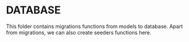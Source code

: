 # DATABASE

This folder contains migrations functions from models to database. Apart from migrations, we can also create seeders functions here.
